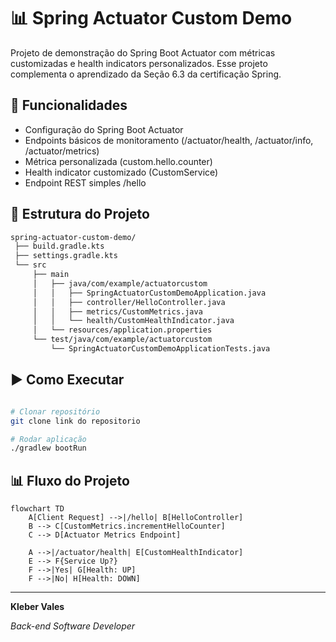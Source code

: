 # 📊 Spring Actuator Custom Demo

Projeto de demonstração do Spring Boot Actuator com métricas customizadas e health indicators personalizados.
Esse projeto complementa o aprendizado da Seção 6.3 da certificação Spring.

## 📌 Funcionalidades

- Configuração do Spring Boot Actuator
- Endpoints básicos de monitoramento (/actuator/health, /actuator/info, /actuator/metrics)
- Métrica personalizada (custom.hello.counter)
- Health indicator customizado (CustomService)
- Endpoint REST simples /hello

## 📂 Estrutura do Projeto

```bash
spring-actuator-custom-demo/
 ├── build.gradle.kts
 ├── settings.gradle.kts
 └── src
     ├── main
     │   ├── java/com/example/actuatorcustom
     │   │   ├── SpringActuatorCustomDemoApplication.java
     │   │   ├── controller/HelloController.java
     │   │   ├── metrics/CustomMetrics.java
     │   │   └── health/CustomHealthIndicator.java
     │   └── resources/application.properties
     └── test/java/com/example/actuatorcustom
         └── SpringActuatorCustomDemoApplicationTests.java

```

## ▶️ Como Executar

```bash

# Clonar repositório
git clone link do repositorio

# Rodar aplicação
./gradlew bootRun

```

## 📊 Fluxo do Projeto 

```mermaid
flowchart TD
    A[Client Request] -->|/hello| B[HelloController]
    B --> C[CustomMetrics.incrementHelloCounter]
    C --> D[Actuator Metrics Endpoint]
    
    A -->|/actuator/health| E[CustomHealthIndicator]
    E --> F{Service Up?}
    F -->|Yes| G[Health: UP]
    F -->|No| H[Health: DOWN]
```

---

**Kleber Vales**  

*Back-end Software Developer*  



